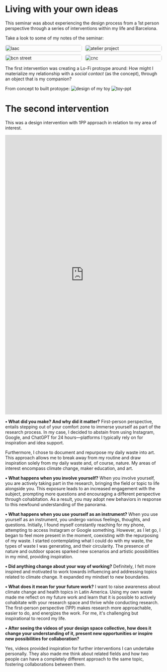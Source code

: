 # Living with your own ideas

This seminar was about experiencing the design process from a 1st person perspective through a series of interventions within my life and Barcelona. 

Take a look to some of my notes of the seminar: 

<!--*add images and gifs here of the build process* -->
<!-- Markdown Content -->
<div class="image-grid">
  <img src="../images/firstnote.jpeg" class="grid-item" alt="Iaac">
  <img src="../images/second-note.jpeg" class="grid-item" alt="atelier project">
  <img src="../images/third-note.jpeg" class="grid-item portrait-image" alt="bcn street">
  <img src="../images/4th note.jpeg" class="grid-item" alt="cnc">
  <!-- Add more images as needed -->
</div>

<!-- CSS Styles -->
<style>
  /* Styles for the image grid container */
  .image-grid {
    display: grid;
    grid-template-columns: repeat(2, 1fr); /* Two columns */
    /*grid-template-columns: repeat(auto-fill, minmax(200px, 1fr));*/ /*use this line of code to create a responsive grid that will place all images in one continuous row - each image will shrink accordignly*/
    grid-gap: 10px;
    /* Additional grid container styles can be added here */
  }

  /* Styles for individual grid items (images) */
  .grid-item {
    width: 100%;
    height: auto;
    object-fit: cover;
    border-radius: 5px; /* Add rounded corners to images */
    /* Additional styles for grid items can be added here */
  }
  /* Styles for portrait images */ /*apply this class to any portrait photo in a grid to crop it to landscape: class="grid-item portrait-image" */
.portrait-image {
    object-position: center middle; /* Adjust this property to control the cropping of portrait images */
  }
</style>

The first intervention was creating a Lo-Fi protoype around: How might I materialize my relationship with a *social contact* (as the concept), through an object that is my companion? 

From concept to built protoype: 
![design of my toy](../images/designing-my-companion.jpeg)
![toy-ppt](../images/toy-ppt.png)

# The second intervention
This was a design intervention with 1PP approach in relation to my area of interest.

<div style="padding:177.78% 0 0 0;position:relative;"><iframe src="https://player.vimeo.com/video/881484798?badge=0&amp;autopause=0&amp;quality_selector=1&amp;player_id=0&amp;app_id=58479" frameborder="0" allow="autoplay; fullscreen; picture-in-picture" style="position:absolute;top:0;left:0;width:100%;height:100%;" title="Living with your own ideas"></iframe></div><script src="https://player.vimeo.com/api/player.js"></script>

**• What did you make? And why did it matter?**
 First-person perspective, entails stepping out of your comfort zone to immerse yourself as part of the research process. In my case, I decided to abstain from using Instagram, Google, and ChatGPT for 24 hours—platforms I typically rely on for inspiration and idea support.

Furthermore, I chose to document and repurpose my daily waste into art. This approach allows me to break away from my routine and draw inspiration solely from my daily waste and, of course, nature. My areas of interest encompass climate change, maker education, and art.

**• What happens when you involve yourself?**
When you involve yourself, you are actively taking part in the research, bringing the field or topic to life alongside you. This exposure leads to an increased engagement with the subject, prompting more questions and encouraging a different perspective through cohabitation. As a result, you may adopt new behaviors in response to this newfound understanding of the panorama.

**• What happens when you use yourself as an instrument?**
When you use yourself as an instrument, you undergo various feelings, thoughts, and questions. Initially, I found myself constantly reaching for my phone, attempting to access Instagram or Google something. However, as I let go, I began to feel more present in the moment, coexisting with the repurposing of my waste. I started contemplating what I could do with my waste, the types of waste I was generating, and their circularity. The presence of nature and outdoor spaces sparked new scenarios and artistic possibilities in my mind, providing inspiration.

**• Did anything change about your way of working?**
Definitely, I felt more inspired and motivated to work towards influencing and addressing topics related to climate change. It expanded my mindset to new boundaries.

**• What does it mean for your future work?**
I want to raise awareness about climate change and health topics in Latin America. Using my own waste made me reflect on my future work and learn that it is possible to actively cohabitate with your research space and thrive while conducting research. The first-person perspective (1PP) makes research more approachable, easier to do, and energizes the work. For me, it's challenging but inspirational to record my life.

**• After seeing the videos of your design space collective, how does it change your understanding of it, present new opportunities or inspire new possibilities for collaboration?**

Yes, videos provided inspiration for further interventions I can undertake personally. They also made me think about related fields and how two people can have a completely different approach to the same topic, fostering collaborations between them.
